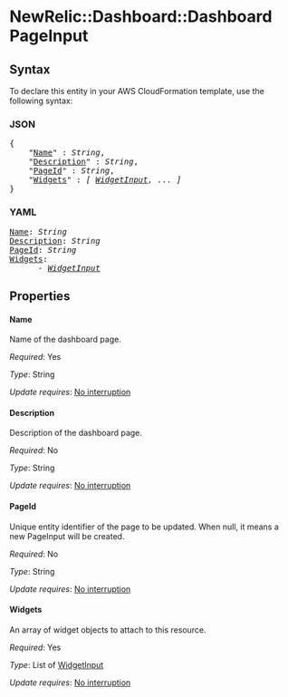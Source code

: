 # NewRelic::Dashboard::Dashboard PageInput

## Syntax

To declare this entity in your AWS CloudFormation template, use the following syntax:

### JSON

<pre>
{
    "<a href="#name" title="Name">Name</a>" : <i>String</i>,
    "<a href="#description" title="Description">Description</a>" : <i>String</i>,
    "<a href="#pageid" title="PageId">PageId</a>" : <i>String</i>,
    "<a href="#widgets" title="Widgets">Widgets</a>" : <i>[ <a href="widgetinput.md">WidgetInput</a>, ... ]</i>
}
</pre>

### YAML

<pre>
<a href="#name" title="Name">Name</a>: <i>String</i>
<a href="#description" title="Description">Description</a>: <i>String</i>
<a href="#pageid" title="PageId">PageId</a>: <i>String</i>
<a href="#widgets" title="Widgets">Widgets</a>: <i>
      - <a href="widgetinput.md">WidgetInput</a></i>
</pre>

## Properties

#### Name

Name of the dashboard page.

_Required_: Yes

_Type_: String

_Update requires_: [No interruption](https://docs.aws.amazon.com/AWSCloudFormation/latest/UserGuide/using-cfn-updating-stacks-update-behaviors.html#update-no-interrupt)

#### Description

Description of the dashboard page.

_Required_: No

_Type_: String

_Update requires_: [No interruption](https://docs.aws.amazon.com/AWSCloudFormation/latest/UserGuide/using-cfn-updating-stacks-update-behaviors.html#update-no-interrupt)

#### PageId

Unique entity identifier of the page to be updated. When null, it means a new PageInput will be created.

_Required_: No

_Type_: String

_Update requires_: [No interruption](https://docs.aws.amazon.com/AWSCloudFormation/latest/UserGuide/using-cfn-updating-stacks-update-behaviors.html#update-no-interrupt)

#### Widgets

An array of widget objects to attach to this resource.

_Required_: Yes

_Type_: List of <a href="widgetinput.md">WidgetInput</a>

_Update requires_: [No interruption](https://docs.aws.amazon.com/AWSCloudFormation/latest/UserGuide/using-cfn-updating-stacks-update-behaviors.html#update-no-interrupt)

